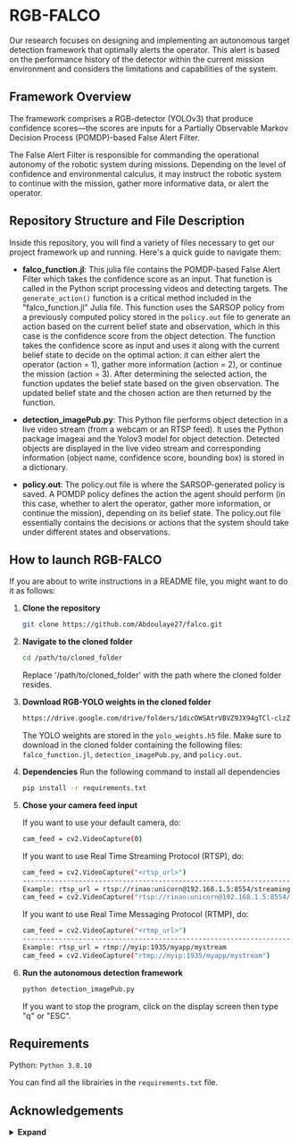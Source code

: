 # RGB-FALCO

Our research focuses on designing and implementing an autonomous target detection framework that optimally alerts the operator. This alert is based on the performance history of the detector within the current mission environment and considers the limitations and capabilities of the system.

## Framework Overview

The framework comprises a RGB-detector (YOLOv3) that produce confidence scores—the scores are inputs for a Partially Observable Markov Decision Process (POMDP)-based False Alert Filter.

The False Alert Filter is responsible for commanding the operational autonomy of the robotic system during missions. Depending on the level of confidence and environmental calculus, it may instruct the robotic system to continue with the mission, gather more informative data, or alert the operator.

## Repository Structure and File Description 

Inside this repository, you will find a variety of files necessary to get our project framework up and running. Here's a quick guide to navigate them:

- **falco_function.jl**: This julia file contains the POMDP-based False Alert Filter which takes the confidence score as an input. That function is called in the Python script processing videos and detecting targets.
The `generate_action()` function is a critical method included in the "falco_function.jl" Julia file. This function uses the SARSOP policy from a previously computed policy stored in the `policy.out` file to generate an action based on the current belief state and observation, which in this case is the confidence score from the object detection. The function takes the confidence score as input and uses it along with the current belief state to decide on the optimal action: it can either alert the operator (action = 1), gather more information (action = 2), or continue the mission (action = 3). After determining the selected action, the function updates the belief state based on the given observation. The updated belief state and the chosen action are then returned by the function.

- **detection_imagePub.py**: This Python file performs object detection in a live video stream (from a webcam or an RTSP feed). It uses the Python package imageai and the Yolov3 model for object detection. Detected objects are displayed in the live video stream and corresponding information (object name, confidence score, bounding box) is stored in a dictionary.

- **policy.out**: The policy.out file is where the SARSOP-generated policy is saved. A POMDP policy defines the action the agent should perform (in this case, whether to alert the operator, gather more information, or continue the mission), depending on its belief state. The policy.out file essentially contains the decisions or actions that the system should take under different states and observations.

## How to launch RGB-FALCO

If you are about to write instructions in a README file, you might want to do it as follows:

1. **Clone the repository**
    ```bash
    git clone https://github.com/Abdoulaye27/falco.git
    ```
2. **Navigate to the cloned folder**
    ```bash
    cd /path/to/cloned_folder
    ```
    Replace '/path/to/cloned_folder' with the path where the cloned folder resides.
3. **Download RGB-YOLO weights in the cloned folder**
    ```bash
    https://drive.google.com/drive/folders/1dicOWSAtrVBVZ9JX94gTCl-clzZJ3_im?usp=sharing
    ```
    The YOLO weights are stored in the `yolo_weights.h5` file. Make sure to download in the cloned folder containing the following files: `falco_function.jl`, `detection_imagePub.py`, and `policy.out`.
4. **Dependencies**
   Run the following command to install all dependencies
   ```bash
   pip install -r requirements.txt
   ```
5. **Chose your camera feed input**
   
   If you want to use your default camera, do:
    ```bash
    cam_feed = cv2.VideoCapture(0)
    ```
    If you want to use Real Time Streaming Protocol (RTSP), do:
    ```bash
    cam_feed = cv2.VideoCapture("<rtsp_url>")
    ------------------------------------------------------------------------------------
    Example: rtsp_url = rtsp://rinao:unicorn@192.168.1.5:8554/streaming/live/1
    cam_feed = cv2.VideoCapture("rtsp://rinao:unicorn@192.168.1.5:8554/streaming/live/1")
    ```
    If you want to use Real Time Messaging Protocol (RTMP), do:
    ```bash
    cam_feed = cv2.VideoCapture("<rtmp_url>")
    ------------------------------------------------------------------------------------
    Example: rtsp_url = rtmp://myip:1935/myapp/mystream
    cam_feed = cv2.VideoCapture("rtmp://myip:1935/myapp/mystream")
    ```
6. **Run the autonomous detection framework**
   ```bash
   python detection_imagePub.py
   ```
   If you want to stop the program, click on the display screen then type "q" or "ESC".
   
## Requirements

Python: `Python 3.8.10`

You can find all the librairies in the `requirements.txt` file.

## Acknowledgements

<details><summary> <b>Expand</b> </summary>

* [https://github.com/OlafenwaMoses/ImageAI](https://github.com/OlafenwaMoses/ImageAI)

